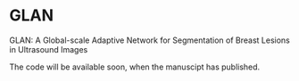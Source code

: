 # GLAN
GLAN: A Global-scale Adaptive Network for Segmentation of Breast Lesions in Ultrasound Images

The code will be available soon, when the manuscipt has published.

